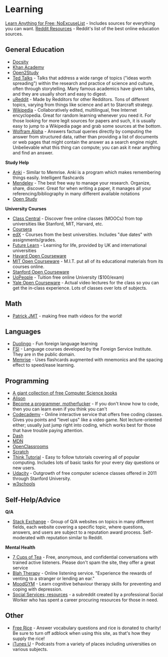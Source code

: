 # Learning

[Learn Anything for Free; NoExcuseList](http://www.noexcuselist.com/) - Includes sources for everything you can want.
[Reddit Resources](https://www.reddit.com/r/reddit.com/comments/cktxy/) - Reddit's list of the best online education sources.

## General Education

* [Docsity](https://www.docsity.com/)
* [Khan Academy](https://www.khanacademy.org/)
* [Open2Study](https://www.open2study.com/)
* [Ted Talks](https://www.ted.com/) - Talks that address a wide range of topics ("ideas worth spreading") within the research and practice of science and culture, often through storytelling. Many famous academics have given talks, and they are usually short and easy to digest.
* [uReddit](http://ureddit.com/) - Made by Redditors for other Redditors. Tons of different topics, varying from things like science and art to Starcraft strategy.
* [Wikipedia](https://www.wikipedia.org/) - Collaboratively edited, multilingual, free Internet encyclopedia. Great for random learning whenever you need it. For those looking for more legit sources for papers and such, it is usually easy to jump to a Wikipedia page and grab some sources at the bottom.
* [Wolfram Alpha](http://www.wolframalpha.com/) - Answers factual queries directly by computing the answer from structured data, rather than providing a list of documents or web pages that might contain the answer as a search engine might. Unbelievable what this thing can compute; you can ask it near anything and find an answer.

**Study Help**

* [Anki](http://ankisrs.net/) - Similar to Memrise. Anki is a program which makes remembering things easily. Intelligent flashcards
* [Mendeley](https://www.mendeley.com/) - The best free way to manage your research. Organize, share, discover. Great for when writing a paper, it manages all your referencing/bibliography in many different available notations
* [Open Study](https://openstudy.com/)

**University Courses**

* [Class Central](https://www.class-central.com/) - Discover free online classes (MOOCs) from top universities like Stanford, MIT, Harvard, etc.
* [Coursera](https://www.coursera.org/)
* [edX](https://www.edx.org/) - Courses from the best universities. Includes "due dates" with assignments/grades.
* [Future Learn](https://www.futurelearn.com/) - Learning for life, provided by UK and international universities
* [Havard Open Courseware](http://cs50.tv/2013/fall/)
* [MIT Open Courseware](http://ocw.mit.edu/) - M.I.T. put all of its educational materials from its courses online.
* [Stanford Open Courseware](https://see.stanford.edu/)
* [UoPeople](http://uopeople.edu/) - Tuition free online University ($100/exam)
* [Yale Open Courseware](http://oyc.yale.edu/) - Actual video lectures for the class so you can get the in-class experience. Lots of classes over lots of subjects.


## Math

* [Patrick JMT](http://patrickjmt.com/) - making free math videos for the world!

## Languages

* [Duolingo](https://www.duolingo.com/) - Fun foreign language learning
* [FSI](https://fsi-languages.yojik.eu/) - Language courses developed by the Foreign Service Institute. They are in the public domain.
* [Memrise](https://www.memrise.com/) - Uses flashcards augmented with mnemonics and the spacing effect to speed/ease learning.

## Programming

* [A giant collection of free Computer Science books](https://github.com/vhf/free-programming-books)
* [Alison](https://alison.com/learn/programming)
* [Become a programmer, motherfucker](http://programming-motherfucker.com/) - If you don't know how to code, then you can learn even if you think you can't
* [Codecademy](https://www.codecademy.com/) - Online interactive service that offers free coding classes. Gives you points and "level ups" like a video game. Not lecture-oriented either; usually just jump right into coding, which works best for those that have trouble paying attention.
* [Dash](https://dash.generalassemb.ly/)
* [MDN](https://developer.mozilla.org/)
* [OpenClassrooms](https://openclassrooms.com/)
* [Scratch](https://scratch.mit.edu/)
* [Think Tutorial](https://thinktutorial.com/) - Easy to follow tutorials covering all of popular computing. Includes lots of basic tasks for your every day questions or new users.
* [Udacity](https://www.udacity.com/) - Outgrowth of free computer science classes offered in 2011 through Stanford University.
* [w3schools](http://www.w3schools.com/)

## Self-Help/Advice

**Q/A**

* [Stack Exchange](https://stackexchange.com/sites) - Group of Q/A websites on topics in many different fields, each website covering a specific topic, where questions, answers, and users are subject to a reputation award process. Self-moderated with reputation similar to Reddit.

**Mental Health**

* [7 Cups of Tea](https://www.7cups.com/) - Free, anonymous, and confidential conversations with trained active listeners. Please don't spam the site, they offer a great service
* [Blah Therapy](http://blahtherapy.com/) - Online listening service. "Experience the rewards of venting to a stranger or lending an ear."
* [MoodGYM](https://moodgym.anu.edu.au/) - Learn cognitive behaviour therapy skills for preventing and coping with depression.
* [Social Services; resources](https://www.reddit.com/r/socialworkresources) - a subreddit created by a professional Social Worker who has spent a career procuring resources for those in need.


## Other

* [Free Rice](http://freerice.com/) - Answer vocabulary questions and rice is donated to charity! Be sure to turn off adblock when using this site, as that's how they supply the rice!  
* [iTunes U](https://itunes.apple.com/app/itunes-u/id490217893) - Podcasts from a variety of places including universities on various subjects.

<!-- Every link has been validated and secured if possible. -->
